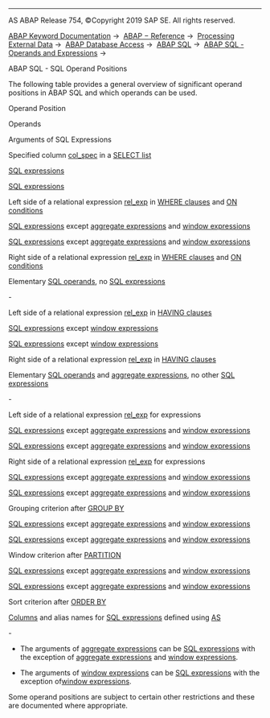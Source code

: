   

* * *

AS ABAP Release 754, ©Copyright 2019 SAP SE. All rights reserved.

[ABAP Keyword Documentation](https://help.sap.com/doc/abapdocu_754_index_htm/7.54/en-US/abenabap.htm) →  [ABAP − Reference](https://help.sap.com/doc/abapdocu_754_index_htm/7.54/en-US/abenabap_reference.htm) →  [Processing External Data](https://help.sap.com/doc/abapdocu_754_index_htm/7.54/en-US/abenabap_language_external_data.htm) →  [ABAP Database Access](https://help.sap.com/doc/abapdocu_754_index_htm/7.54/en-US/abenabap_sql.htm) →  [ABAP SQL](https://help.sap.com/doc/abapdocu_754_index_htm/7.54/en-US/abenopensql.htm) →  [ABAP SQL - Operands and Expressions](https://help.sap.com/doc/abapdocu_754_index_htm/7.54/en-US/abenopen_sql_operands.htm) → 

ABAP SQL - SQL Operand Positions

The following table provides a general overview of significant operand positions in ABAP SQL and which operands can be used.

Operand Position

Operands

Arguments of SQL Expressions

Specified column [col\_spec](https://help.sap.com/doc/abapdocu_754_index_htm/7.54/en-US/abapselect_clause_col_spec.htm) in a [SELECT list](https://help.sap.com/doc/abapdocu_754_index_htm/7.54/en-US/abapselect_list.htm)

[SQL expressions](https://help.sap.com/doc/abapdocu_754_index_htm/7.54/en-US/abapsql_expr.htm)

[SQL expressions](https://help.sap.com/doc/abapdocu_754_index_htm/7.54/en-US/abapsql_expr.htm)

Left side of a relational expression [rel\_exp](https://help.sap.com/doc/abapdocu_754_index_htm/7.54/en-US/abenwhere_logexp.htm) in [WHERE clauses](https://help.sap.com/doc/abapdocu_754_index_htm/7.54/en-US/abapwhere.htm) and [ON conditions](https://help.sap.com/doc/abapdocu_754_index_htm/7.54/en-US/abapselect_join.htm)

[SQL expressions](https://help.sap.com/doc/abapdocu_754_index_htm/7.54/en-US/abapsql_expr.htm) except [aggregate expressions](https://help.sap.com/doc/abapdocu_754_index_htm/7.54/en-US/abapselect_aggregate.htm) and [window expressions](https://help.sap.com/doc/abapdocu_754_index_htm/7.54/en-US/abapselect_over.htm)

[SQL expressions](https://help.sap.com/doc/abapdocu_754_index_htm/7.54/en-US/abapsql_expr.htm) except [aggregate expressions](https://help.sap.com/doc/abapdocu_754_index_htm/7.54/en-US/abapselect_aggregate.htm) and [window expressions](https://help.sap.com/doc/abapdocu_754_index_htm/7.54/en-US/abapselect_over.htm)

Right side of a relational expression [rel\_exp](https://help.sap.com/doc/abapdocu_754_index_htm/7.54/en-US/abenwhere_logexp.htm) in [WHERE clauses](https://help.sap.com/doc/abapdocu_754_index_htm/7.54/en-US/abapwhere.htm) and [ON conditions](https://help.sap.com/doc/abapdocu_754_index_htm/7.54/en-US/abapselect_join.htm)

Elementary [SQL operands](https://help.sap.com/doc/abapdocu_754_index_htm/7.54/en-US/abensql_operands.htm), no [SQL expressions](https://help.sap.com/doc/abapdocu_754_index_htm/7.54/en-US/abapsql_expr.htm)

\-

Left side of a relational expression [rel\_exp](https://help.sap.com/doc/abapdocu_754_index_htm/7.54/en-US/abenwhere_logexp.htm) in [HAVING clauses](https://help.sap.com/doc/abapdocu_754_index_htm/7.54/en-US/abaphaving_clause.htm)

[SQL expressions](https://help.sap.com/doc/abapdocu_754_index_htm/7.54/en-US/abapsql_expr.htm) except [window expressions](https://help.sap.com/doc/abapdocu_754_index_htm/7.54/en-US/abapselect_over.htm)

[SQL expressions](https://help.sap.com/doc/abapdocu_754_index_htm/7.54/en-US/abapsql_expr.htm) except [window expressions](https://help.sap.com/doc/abapdocu_754_index_htm/7.54/en-US/abapselect_over.htm)

Right side of a relational expression [rel\_exp](https://help.sap.com/doc/abapdocu_754_index_htm/7.54/en-US/abenwhere_logexp.htm) in [HAVING clauses](https://help.sap.com/doc/abapdocu_754_index_htm/7.54/en-US/abaphaving_clause.htm)

Elementary [SQL operands](https://help.sap.com/doc/abapdocu_754_index_htm/7.54/en-US/abensql_operands.htm) and [aggregate expressions](https://help.sap.com/doc/abapdocu_754_index_htm/7.54/en-US/abapselect_aggregate.htm), no other [SQL expressions](https://help.sap.com/doc/abapdocu_754_index_htm/7.54/en-US/abapsql_expr.htm)

\-

Left side of a relational expression [rel\_exp](https://help.sap.com/doc/abapdocu_754_index_htm/7.54/en-US/abenosql_expr_logexp.htm) for expressions

[SQL expressions](https://help.sap.com/doc/abapdocu_754_index_htm/7.54/en-US/abapsql_expr.htm) except [aggregate expressions](https://help.sap.com/doc/abapdocu_754_index_htm/7.54/en-US/abapselect_aggregate.htm) and [window expressions](https://help.sap.com/doc/abapdocu_754_index_htm/7.54/en-US/abapselect_over.htm)

[SQL expressions](https://help.sap.com/doc/abapdocu_754_index_htm/7.54/en-US/abapsql_expr.htm) except [aggregate expressions](https://help.sap.com/doc/abapdocu_754_index_htm/7.54/en-US/abapselect_aggregate.htm) and [window expressions](https://help.sap.com/doc/abapdocu_754_index_htm/7.54/en-US/abapselect_over.htm)

Right side of a relational expression [rel\_exp](https://help.sap.com/doc/abapdocu_754_index_htm/7.54/en-US/abenosql_expr_logexp.htm) for expressions

[SQL expressions](https://help.sap.com/doc/abapdocu_754_index_htm/7.54/en-US/abapsql_expr.htm) except [aggregate expressions](https://help.sap.com/doc/abapdocu_754_index_htm/7.54/en-US/abapselect_aggregate.htm) and [window expressions](https://help.sap.com/doc/abapdocu_754_index_htm/7.54/en-US/abapselect_over.htm)

[SQL expressions](https://help.sap.com/doc/abapdocu_754_index_htm/7.54/en-US/abapsql_expr.htm) except [aggregate expressions](https://help.sap.com/doc/abapdocu_754_index_htm/7.54/en-US/abapselect_aggregate.htm) and [window expressions](https://help.sap.com/doc/abapdocu_754_index_htm/7.54/en-US/abapselect_over.htm)

Grouping criterion after [GROUP BY](https://help.sap.com/doc/abapdocu_754_index_htm/7.54/en-US/abapgroupby_clause.htm)

[SQL expressions](https://help.sap.com/doc/abapdocu_754_index_htm/7.54/en-US/abapsql_expr.htm) except [aggregate expressions](https://help.sap.com/doc/abapdocu_754_index_htm/7.54/en-US/abapselect_aggregate.htm) and [window expressions](https://help.sap.com/doc/abapdocu_754_index_htm/7.54/en-US/abapselect_over.htm)

[SQL expressions](https://help.sap.com/doc/abapdocu_754_index_htm/7.54/en-US/abapsql_expr.htm) except [aggregate expressions](https://help.sap.com/doc/abapdocu_754_index_htm/7.54/en-US/abapselect_aggregate.htm) and [window expressions](https://help.sap.com/doc/abapdocu_754_index_htm/7.54/en-US/abapselect_over.htm)

Window criterion after [PARTITION](https://help.sap.com/doc/abapdocu_754_index_htm/7.54/en-US/abapselect_over.htm)

[SQL expressions](https://help.sap.com/doc/abapdocu_754_index_htm/7.54/en-US/abapsql_expr.htm) except [aggregate expressions](https://help.sap.com/doc/abapdocu_754_index_htm/7.54/en-US/abapselect_aggregate.htm) and [window expressions](https://help.sap.com/doc/abapdocu_754_index_htm/7.54/en-US/abapselect_over.htm)

[SQL expressions](https://help.sap.com/doc/abapdocu_754_index_htm/7.54/en-US/abapsql_expr.htm) except [aggregate expressions](https://help.sap.com/doc/abapdocu_754_index_htm/7.54/en-US/abapselect_aggregate.htm) and [window expressions](https://help.sap.com/doc/abapdocu_754_index_htm/7.54/en-US/abapselect_over.htm)

Sort criterion after [ORDER BY](https://help.sap.com/doc/abapdocu_754_index_htm/7.54/en-US/abaporderby_clause.htm)

[Columns](https://help.sap.com/doc/abapdocu_754_index_htm/7.54/en-US/abenopen_sql_columns.htm) and alias names for [SQL expressions](https://help.sap.com/doc/abapdocu_754_index_htm/7.54/en-US/abapsql_expr.htm) defined using [AS](https://help.sap.com/doc/abapdocu_754_index_htm/7.54/en-US/abapselect_list.htm)

\-

-   The arguments of [aggregate expressions](https://help.sap.com/doc/abapdocu_754_index_htm/7.54/en-US/abapselect_aggregate.htm) can be [SQL expressions](https://help.sap.com/doc/abapdocu_754_index_htm/7.54/en-US/abapsql_expr.htm) with the exception of [aggregate expressions](https://help.sap.com/doc/abapdocu_754_index_htm/7.54/en-US/abapselect_aggregate.htm) and [window expressions](https://help.sap.com/doc/abapdocu_754_index_htm/7.54/en-US/abapselect_over.htm).

-   The arguments of [window expressions](https://help.sap.com/doc/abapdocu_754_index_htm/7.54/en-US/abapselect_over.htm) can be [SQL expressions](https://help.sap.com/doc/abapdocu_754_index_htm/7.54/en-US/abapsql_expr.htm) with the exception of[window expressions](https://help.sap.com/doc/abapdocu_754_index_htm/7.54/en-US/abapselect_over.htm).

Some operand positions are subject to certain other restrictions and these are documented where appropriate.
